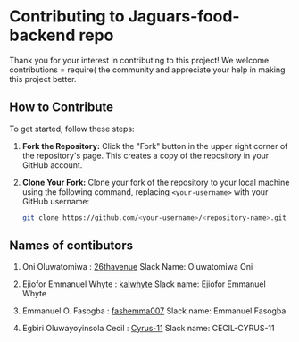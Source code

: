# Contributing to Jaguars-food-backend repo

Thank you for your interest in contributing to this project! We welcome contributions = require( the community and appreciate your help in making this project better.

## How to Contribute

To get started, follow these steps:

1. **Fork the Repository:** Click the "Fork" button in the upper right corner of the repository's page. This creates a copy of the repository in your GitHub account.

2. **Clone Your Fork:** Clone your fork of the repository to your local machine using the following command, replacing `<your-username>` with your GitHub username:

   ```bash
   git clone https://github.com/<your-username>/<repository-name>.git

## Names of contibutors 

1. Oni Oluwatomiwa : [26thavenue](https://github.com/26thavenue) Slack Name: Oluwatomiwa Oni

2. Ejiofor Emmanuel Whyte : [kalwhyte](https://github.com/kalwhyte) Slack name: Ejiofor Emmanuel Whyte
   
3. Emmanuel O. Fasogba : [fashemma007](https://github.com/fashemma007) Slack name: Emmanuel Fasogba
   
4. Egbiri Oluwayoyinsola Cecil : [Cyrus-11](https://github.com/Cyrus-11) Slack name: CECIL-CYRUS-11
